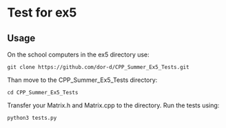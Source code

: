 # Test for ex5
## Usage
On the school computers in the ex5 directory use: 
```$xslt
git clone https://github.com/dor-d/CPP_Summer_Ex5_Tests.git
```
Than move to the CPP_Summer_Ex5_Tests directory:
```$xslt
cd CPP_Summer_Ex5_Tests
```
Transfer your Matrix.h and Matrix.cpp to the directory.
Run the tests using:
```$xslt
python3 tests.py
```